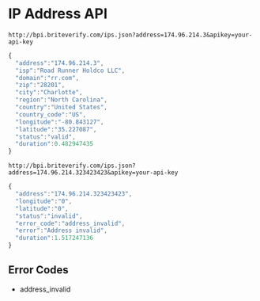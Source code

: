 IP Address API
==============

```text
http://bpi.briteverify.com/ips.json?address=174.96.214.3&apikey=your-api-key
```

```JavaScript
{
  "address":"174.96.214.3",
  "isp":"Road Runner Holdco LLC",
  "domain":"rr.com",
  "zip":"28201",
  "city":"Charlotte",
  "region":"North Carolina",
  "country":"United States",
  "country_code":"US",
  "longitude":"-80.843127",
  "latitude":"35.227087",
  "status":"valid",
  "duration":0.482947435
}
```

```text
http://bpi.briteverify.com/ips.json?address=174.96.214.323423423&apikey=your-api-key
```

```JavaScript
{
  "address":"174.96.214.323423423",
  "longitude":"0",
  "latitude":"0",
  "status":"invalid",
  "error_code":"address_invalid",
  "error":"Address invalid",
  "duration":1.517247136
}
```

Error Codes
-----------
* address_invalid